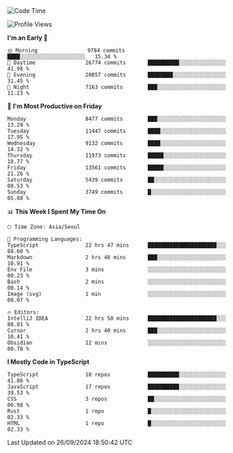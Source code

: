 <!--START_SECTION:waka-->
![Code Time](http://img.shields.io/badge/Code%20Time-6%2C756%20hrs%2055%20mins-blue)

![Profile Views](http://img.shields.io/badge/Profile%20Views-0-blue)

**I'm an Early 🐤** 

```text
🌞 Morning                9784 commits        ████░░░░░░░░░░░░░░░░░░░░░   15.34 % 
🌆 Daytime                26774 commits       ██████████░░░░░░░░░░░░░░░   41.98 % 
🌃 Evening                20057 commits       ████████░░░░░░░░░░░░░░░░░   31.45 % 
🌙 Night                  7163 commits        ███░░░░░░░░░░░░░░░░░░░░░░   11.23 % 
```
📅 **I'm Most Productive on Friday** 

```text
Monday                   8477 commits        ███░░░░░░░░░░░░░░░░░░░░░░   13.29 % 
Tuesday                  11447 commits       ████░░░░░░░░░░░░░░░░░░░░░   17.95 % 
Wednesday                9132 commits        ████░░░░░░░░░░░░░░░░░░░░░   14.32 % 
Thursday                 11973 commits       █████░░░░░░░░░░░░░░░░░░░░   18.77 % 
Friday                   13561 commits       █████░░░░░░░░░░░░░░░░░░░░   21.26 % 
Saturday                 5439 commits        ██░░░░░░░░░░░░░░░░░░░░░░░   08.53 % 
Sunday                   3749 commits        █░░░░░░░░░░░░░░░░░░░░░░░░   05.88 % 
```


📊 **This Week I Spent My Time On** 

```text
🕑︎ Time Zone: Asia/Seoul

💬 Programming Languages: 
TypeScript               22 hrs 47 mins      ██████████████████████░░░   88.60 % 
Markdown                 2 hrs 48 mins       ███░░░░░░░░░░░░░░░░░░░░░░   10.91 % 
Env File                 3 mins              ░░░░░░░░░░░░░░░░░░░░░░░░░   00.23 % 
Bash                     2 mins              ░░░░░░░░░░░░░░░░░░░░░░░░░   00.14 % 
Image (svg)              1 min               ░░░░░░░░░░░░░░░░░░░░░░░░░   00.07 % 

🔥 Editors: 
IntelliJ IDEA            22 hrs 50 mins      ██████████████████████░░░   88.81 % 
Cursor                   2 hrs 40 mins       ███░░░░░░░░░░░░░░░░░░░░░░   10.41 % 
Obsidian                 12 mins             ░░░░░░░░░░░░░░░░░░░░░░░░░   00.78 % 
```

**I Mostly Code in TypeScript** 

```text
TypeScript               18 repos            ██████████░░░░░░░░░░░░░░░   41.86 % 
JavaScript               17 repos            ██████████░░░░░░░░░░░░░░░   39.53 % 
CSS                      3 repos             ██░░░░░░░░░░░░░░░░░░░░░░░   06.98 % 
Rust                     1 repo              █░░░░░░░░░░░░░░░░░░░░░░░░   02.33 % 
HTML                     1 repo              █░░░░░░░░░░░░░░░░░░░░░░░░   02.33 % 
```




 Last Updated on 26/09/2024 18:50:42 UTC
<!--END_SECTION:waka-->

